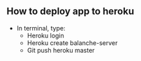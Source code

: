 ## How to deploy app to heroku
- In terminal, type:
  - Heroku login
  - Heroku create balanche-server
  - Git push heroku master
